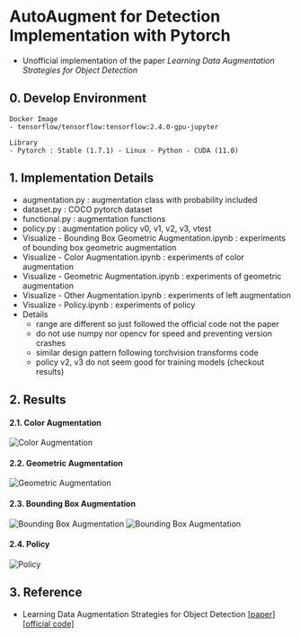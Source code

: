 # AutoAugment for Detection Implementation with Pytorch
- Unofficial implementation of the paper *Learning Data Augmentation Strategies for Object Detection*


## 0. Develop Environment
```
Docker Image
- tensorflow/tensorflow:tensorflow:2.4.0-gpu-jupyter

Library
- Pytorch : Stable (1.7.1) - Linux - Python - CUDA (11.0)
```


## 1. Implementation Details
- augmentation.py : augmentation class with probability included
- dataset.py : COCO pytorch dataset
- functional.py : augmentation functions
- policy.py : augmentation policy v0, v1, v2, v3, vtest
- Visualize - Bounding Box Geometric Augmentation.ipynb : experiments of bounding box geometric augmentation
- Visualize - Color Augmentation.ipynb : experiments of color augmentation
- Visualize - Geometric Augmentation.ipynb : experiments of geometric augmentation
- Visualize - Other Augmentation.ipynb : experiments of left augmentation
- Visualize - Policy.ipynb : experiments of policy
- Details
  * range are different so just followed the official code not the paper
  * do not use numpy nor opencv for speed and preventing version crashes
  * similar design pattern following torchvision transforms code
  * policy v2, v3 do not seem good for training models (checkout results)


## 2. Results
#### 2.1. Color Augmentation
![Color Augmentation](./Figures/Color.png)

#### 2.2. Geometric Augmentation
![Geometric Augmentation](./Figures/Geometric.png)

#### 2.3. Bounding Box Augmentation
![Bounding Box Augmentation](./Figures/Bbox_Geometric.png)
![Bounding Box Augmentation](./Figures/Other.png)

#### 2.4. Policy
![Policy](./Figures/Policy.png)


## 3. Reference
- Learning Data Augmentation Strategies for Object Detection [[paper]](https://arxiv.org/pdf/1906.11172.pdf) [[official code]](https://github.com/tensorflow/tpu/blob/master/models/official/detection/utils/autoaugment_utils.py)
